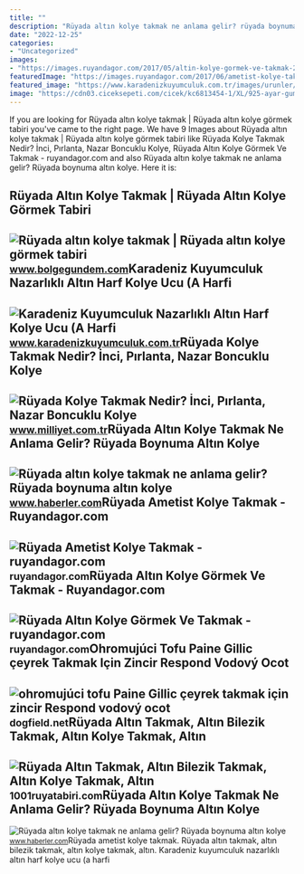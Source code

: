 ```yaml
---
title: ""
description: "Rüyada altın kolye takmak ne anlama gelir? rüyada boynuma altın kolye"
date: "2022-12-25"
categories:
- "Uncategorized"
images:
- "https://images.ruyandagor.com/2017/05/altin-kolye-gormek-ve-takmak-2348.jpg"
featuredImage: "https://images.ruyandagor.com/2017/06/ametist-kolye-takmak-2316.jpg"
featured_image: "https://www.karadenizkuyumculuk.com.tr/images/urunler/nazarlikli-altin-harf-kolye-ucu-a-harfi--15936103731_b.jpg"
image: "https://cdn03.ciceksepeti.com/cicek/kc6813454-1/XL/925-ayar-gumus-ceyrek-altin-Icin-pullu-zincir-bileklik---kolye-set-kc6813454-1-e73965f7793b407194b766474e9974bb.jpg"
---
```


If you are looking for Rüyada altın kolye takmak | Rüyada altın kolye görmek tabiri you've came to the right page. We have 9 Images about Rüyada altın kolye takmak | Rüyada altın kolye görmek tabiri like Rüyada Kolye Takmak Nedir? İnci, Pırlanta, Nazar Boncuklu Kolye, Rüyada Altın Kolye Görmek Ve Takmak - ruyandagor.com and also Rüyada altın kolye takmak ne anlama gelir? Rüyada boynuma altın kolye. Here it is:

Rüyada Altın Kolye Takmak | Rüyada Altın Kolye Görmek Tabiri
------------------------------------------------------------

 ![Rüyada altın kolye takmak | Rüyada altın kolye görmek tabiri](https://cdn.bolgegundem.com/d/other/2021/02/23/photo-1612473078715-923c0069e0c2.jpg) <small>www.bolgegundem.com</small>Karadeniz Kuyumculuk Nazarlıklı Altın Harf Kolye Ucu (A Harfi
-------------------------------------------------------------

 ![Karadeniz Kuyumculuk Nazarlıklı Altın Harf Kolye Ucu (A Harfi](https://www.karadenizkuyumculuk.com.tr/images/urunler/nazarlikli-altin-harf-kolye-ucu-a-harfi--15936103731_b.jpg) <small>www.karadenizkuyumculuk.com.tr</small>Rüyada Kolye Takmak Nedir? İnci, Pırlanta, Nazar Boncuklu Kolye
---------------------------------------------------------------

 ![Rüyada Kolye Takmak Nedir? İnci, Pırlanta, Nazar Boncuklu Kolye](https://i2.milimaj.com/i/milliyet/75/0x410/5fb5a9975542822294397582.jpg) <small>www.milliyet.com.tr</small>Rüyada Altın Kolye Takmak Ne Anlama Gelir? Rüyada Boynuma Altın Kolye
---------------------------------------------------------------------

 ![Rüyada altın kolye takmak ne anlama gelir? Rüyada boynuma altın kolye](https://i.hbrcdn.com/haber/2022/10/13/ruyada-altin-kolye-takmak-ne-anlama-gelir-ruyada-15355797_4359_amp.jpg) <small>www.haberler.com</small>Rüyada Ametist Kolye Takmak - Ruyandagor.com
--------------------------------------------

 ![Rüyada Ametist Kolye Takmak - ruyandagor.com](https://images.ruyandagor.com/2017/06/ametist-kolye-takmak-2316.jpg) <small>ruyandagor.com</small>Rüyada Altın Kolye Görmek Ve Takmak - Ruyandagor.com
----------------------------------------------------

 ![Rüyada Altın Kolye Görmek Ve Takmak - ruyandagor.com](https://images.ruyandagor.com/2017/05/altin-kolye-gormek-ve-takmak-2348.jpg) <small>ruyandagor.com</small>Ohromujúci Tofu Paine Gillic çeyrek Takmak Için Zincir Respond Vodový Ocot
--------------------------------------------------------------------------

 ![ohromujúci tofu Paine Gillic çeyrek takmak için zincir Respond vodový ocot](https://cdn03.ciceksepeti.com/cicek/kc6813454-1/XL/925-ayar-gumus-ceyrek-altin-Icin-pullu-zincir-bileklik---kolye-set-kc6813454-1-e73965f7793b407194b766474e9974bb.jpg) <small>dogfield.net</small>Rüyada Altın Takmak, Altın Bilezik Takmak, Altın Kolye Takmak, Altın
--------------------------------------------------------------------

 ![Rüyada Altın Takmak, Altın Bilezik Takmak, Altın Kolye Takmak, Altın](https://1001ruyatabiri.com/wp-content/uploads/2021/03/Ruyada-Altin-Takmak-Altin-Bilezik-Takmak-Altin-Kolye-Takmak-Altin-Yuzuk-Takmak-ne-demek-diyanet-islami-900x506.jpg) <small>1001ruyatabiri.com</small>Rüyada Altın Kolye Takmak Ne Anlama Gelir? Rüyada Boynuma Altın Kolye
---------------------------------------------------------------------

 ![Rüyada altın kolye takmak ne anlama gelir? Rüyada boynuma altın kolye](https://i.hbrcdn.com/haber/2022/10/13/ruyada-altin-kolye-takmak-ne-anlama-gelir-ruyada-15355797_6102_m.jpg) <small>www.haberler.com</small>Rüyada ametist kolye takmak. Rüyada altın takmak, altın bilezik takmak, altın kolye takmak, altın. Karadeniz kuyumculuk nazarlıklı altın harf kolye ucu (a harfi
